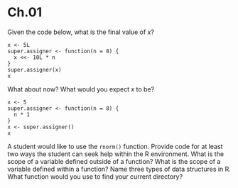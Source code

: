 # Ch.01
Given the code below, what is the final value of *x*?
```{r}
x <- 5L
super.assigner <- function(n = 8) {
  x <<- 10L * n
}
super.assigner(x)
x
```
What about now? What would you expect *x* to be?
```{r}
x <- 5
super.assigner <- function(n = 8) {
  n * 1
}
x <- super.assigner()
x
```
A student would like to use the `rnorm()` function. Provide code for at least two ways the student can seek help within the R environment.
What is the scope of a variable defined outside of a function?
What is the scope of a variable defined within a function?
Name three types of data structures in R.
What function would you use to find your current directory?

